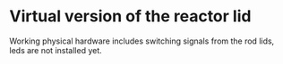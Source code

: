 # Virtual version of the reactor lid

Working physical hardware includes switching signals from the rod lids, leds are not installed yet.
